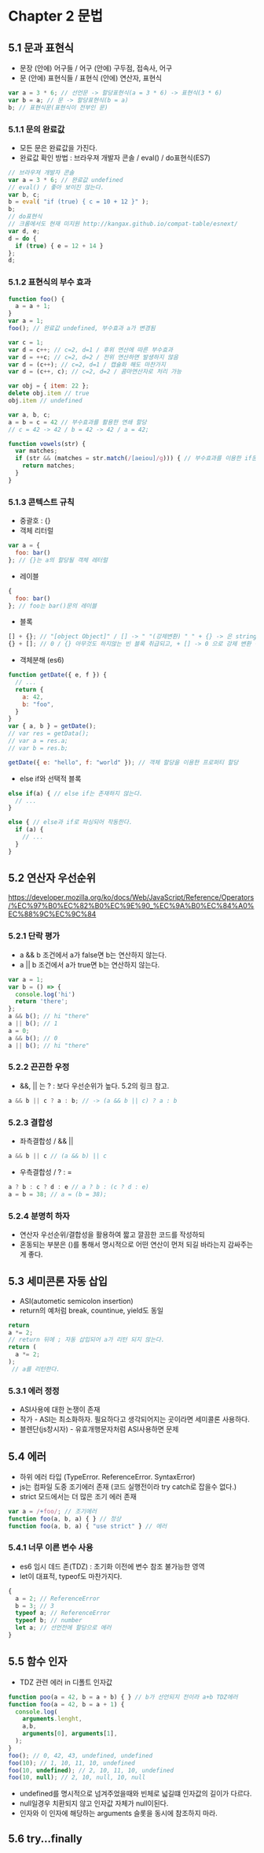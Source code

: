 # Chapter 2 문법
## 5.1 문과 표현식
- 문장 (안에) 어구들 / 어구 (안에) 구두점, 접속사, 어구
- 문 (안에) 표현식들 / 표현식 (안에) 연산자, 표현식
```js
var a = 3 * 6; // 선언문 -> 할당표현식(a = 3 * 6) -> 표현식(3 * 6)
var b = a; // 문 -> 할당표현식(b = a)
b; // 표현식문(표현식이 전부인 문)
```
### 5.1.1 문의 완료값
- 모든 문은 완료값을 가진다.
- 완료값 확인 방법 : 브라우져 개발자 콘솔 / eval() / do표현식(ES7)
```js
// 브라우져 개발자 콘솔
var a = 3 * 6; // 완료값 undefined
// eval() / 좋아 보이진 않는다.
var b, c;
b = eval( "if (true) { c = 10 + 12 }" );
b;
// do표현식 
// 크롬에서도 현재 미지원 http://kangax.github.io/compat-table/esnext/
var d, e;
d = do {
  if (true) { e = 12 + 14 }
};
d;
```
### 5.1.2 표현식의 부수 효과
```js
function foo() {
  a = a + 1;
}
var a = 1;
foo(); // 완료값 undefined, 부수효과 a가 변경됨

var c = 1;
var d = c++; // c=2, d=1 / 후위 연산에 따른 부수효과
var d = ++c; // c=2, d=2 / 전위 연산하면 발생하지 않음
var d = (c++); // c=2, d=1 / 캡슐화 해도 마찬가지
var d = (c++, c); // c=2, d=2 / 콤마연산자로 처리 가능

var obj = { item: 22 };
delete obj.item // true
obj.item // undefined

var a, b, c;
a = b = c = 42 // 부수효과를 활용한 연쇄 할당
// c = 42 -> 42 / b = 42 -> 42 / a = 42;

function vowels(str) {
  var matches;
  if (str && (matches = str.match(/[aeiou]/g))) { // 부수효과를 이용한 if문내 처리
    return matches; 
  }
}
```

### 5.1.3 콘텍스트 규칙
- 중괄호 : {}
- 객체 리터럴
```js
var a = {
  foo: bar()
}; // {}는 a의 할당될 객체 레터럴
```
- 레이블
```js
{
  foo: bar()
}; // foo는 bar()문의 레이블
```
- 블록
```js
[] + {}; // "[object Object]" / [] -> " "(강제변환) " " + {} -> 은 string으로 강제 변환 됨
{} + []; // 0 / {} 아무것도 하지않는 빈 블록 취급되고, + [] -> 0 으로 강제 변환 됨
```
- 객체분해 (es6)
```js
function getDate({ e, f }) {
  // ...
  return {
    a: 42,
    b: "foo",
  } 
}
var { a, b } = getDate();
// var res = getData();
// var a = res.a;
// var b = res.b;

getDate({ e: "hello", f: "world" }); // 객체 할당을 이용한 프로퍼티 할당
```
- else if와 선택적 블록
```js
else if(a) { // else if는 존재하지 않는다.
  // ...
}

else { // else과 if로 파싱되어 작동한다.
  if (a) {
    // ...
  }
}
```
## 5.2 연산자 우선순위
https://developer.mozilla.org/ko/docs/Web/JavaScript/Reference/Operators/%EC%97%B0%EC%82%B0%EC%9E%90_%EC%9A%B0%EC%84%A0%EC%88%9C%EC%9C%84

### 5.2.1 단락 평가
- a && b 조건에서 a가 false면 b는 연산하지 않는다.
- a || b 조건에서 a가 true면 b는 연산하지 않는다.
```js
var a = 1;
var b = () => {
  console.log('hi')
  return 'there';
};
a && b(); // hi "there"
a || b(); // 1
a = 0;
a && b(); // 0
a || b(); // hi "there"
```
### 5.2.2 끈끈한 우정
- &&, || 는 ? : 보다 우선순위가 높다. 5.2의 링크 참고.
```js
a && b || c ? a : b; // -> (a && b || c) ? a : b
```
### 5.2.3 결합성
- 좌측결합성 / && ||
```js
a && b || c // (a && b) || c
```
- 우측결합성 / ? : =
```js
a ? b : c ? d : e // a ? b : (c ? d : e)
a = b = 38; // a = (b = 38);
```
### 5.2.4 분명히 하자
- 연산자 우선순위/결합성을 활용하여 짧고 깔끔한 코드를 작성하되
- 혼동되는 부분은 ()를 통해서 명시적으로 어떤 연산이 먼저 되길 바라는지 감싸주는게 좋다.
## 5.3 세미콘론 자동 삽입
- ASI(autometic semicolon insertion)
- return의 예처럼 break, countinue, yield도 동일 
```js
return
a *= 2; 
// return 뒤에 ; 자동 삽입되어 a가 리턴 되지 않는다.
return (
  a *= 2;
);
 // a를 리턴한다.
```
### 5.3.1 에러 정정
- ASI사용에 대한 논쟁이 존재
- 작가 - ASI는 최소화하자. 필요하다고 생각되어지는 곳이라면 세미콜론 사용하다.
- 블렌단(js창시자) - 유효개행문자처럼 ASI사용하면 문제
## 5.4 에러
- 하위 에러 타입 (TypeError. ReferenceError. SyntaxError)
- js는 컴파일 도중 조기에러 존재 (코드 실행전이라 try catch로 잡을수 없다.)
- strict 모드에서는 더 많은 조기 에러 존재
```js
var a = /+foo/; // 조기에러
function foo(a, b, a) { } // 정상
function foo(a, b, a) { "use strict" } // 에러
```
### 5.4.1 너무 이른 변수 사용
- es6 임시 데드 존(TDZ) : 초기화 이전에 변수 참조 불가능한 영역
- let이 대표적,  typeof도 마찬가지다.
```js
{
  a = 2; // ReferenceError
  b = 3; // 3
  typeof a; // ReferenceError
  typeof b; // number
  let a; // 선언전에 할당으로 에러
}
```
## 5.5 함수 인자
- TDZ 관련 에러 in 디폴트 인자값
```js
function poo(a = 42, b = a + b) { } // b가 선언되지 전이라 a+b TDZ에러
function foo(a = 42, b = a + 1) {
  console.log(
    arguments.lenght,
    a,b,
    arguments[0], arguments[1],
  );
}
foo(); // 0, 42, 43, undefined, undefined
foo(10); // 1, 10, 11, 10, undefined
foo(10, undefined); // 2, 10, 11, 10, undefined
foo(10, null); // 2, 10, null, 10, null
```
- undefined를 명시적으로 넘겨주었을때와 빈체로 넓길떄 인자값의 길이가 다르다.
- null일경우 치환되지 않고 인자값 자체가 null이된다.
- 인자와 이 인자에 해당하는 arguments 슬롯을 동시에 참조하지 마라.

## 5.6 try...finally

